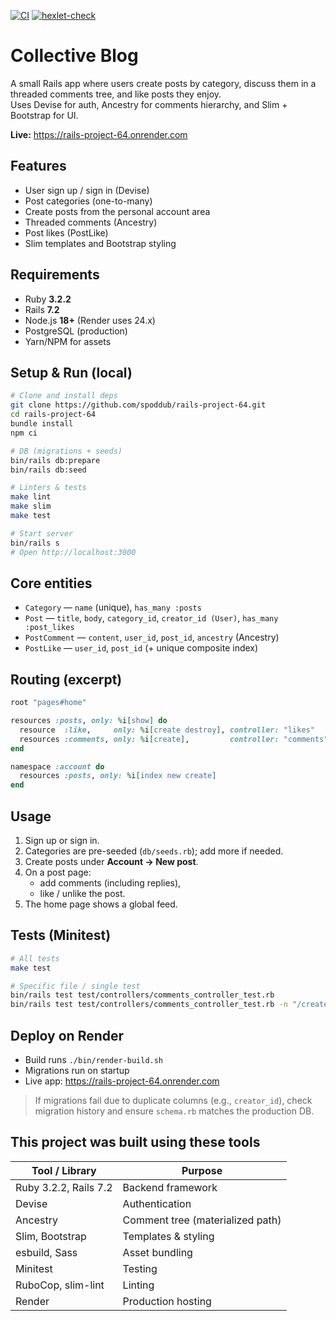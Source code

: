 [![CI](https://github.com/spoddub/rails-project-64/actions/workflows/ci.yml/badge.svg?branch=main)](https://github.com/spoddub/rails-project-64/actions/workflows/ci.yml)
[![hexlet-check](https://github.com/spoddub/rails-project-64/actions/workflows/hexlet-check.yml/badge.svg?branch=main)](https://github.com/spoddub/rails-project-64/actions/workflows/hexlet-check.yml)

# Collective Blog

A small Rails app where users create posts by category, discuss them in a threaded comments tree, and like posts they enjoy.  
Uses Devise for auth, Ancestry for comments hierarchy, and Slim + Bootstrap for UI.

**Live:** https://rails-project-64.onrender.com

## Features

- User sign up / sign in (Devise)
- Post categories (one-to-many)
- Create posts from the personal account area
- Threaded comments (Ancestry)
- Post likes (PostLike)
- Slim templates and Bootstrap styling

## Requirements

- Ruby **3.2.2**
- Rails **7.2**
- Node.js **18+** (Render uses 24.x)
- PostgreSQL (production)
- Yarn/NPM for assets

## Setup & Run (local)

```bash
# Clone and install deps
git clone https://github.com/spoddub/rails-project-64.git
cd rails-project-64
bundle install
npm ci

# DB (migrations + seeds)
bin/rails db:prepare
bin/rails db:seed

# Linters & tests
make lint
make slim
make test

# Start server
bin/rails s
# Open http://localhost:3000
```

## Core entities

- `Category` — `name` (unique), `has_many :posts`
- `Post` — `title`, `body`, `category_id`, `creator_id (User)`, `has_many :post_likes`
- `PostComment` — `content`, `user_id`, `post_id`, `ancestry` (Ancestry)
- `PostLike` — `user_id`, `post_id` (+ unique composite index)

## Routing (excerpt)

```ruby
root "pages#home"

resources :posts, only: %i[show] do
  resource  :like,     only: %i[create destroy], controller: "likes"
  resources :comments, only: %i[create],         controller: "comments"
end

namespace :account do
  resources :posts, only: %i[index new create]
end
```

## Usage

1. Sign up or sign in.
2. Categories are pre-seeded (`db/seeds.rb`); add more if needed.
3. Create posts under **Account → New post**.
4. On a post page:
   - add comments (including replies),
   - like / unlike the post.
5. The home page shows a global feed.

## Tests (Minitest)

```bash
# All tests
make test

# Specific file / single test
bin/rails test test/controllers/comments_controller_test.rb
bin/rails test test/controllers/comments_controller_test.rb -n "/creates_child_comment/"
```

## Deploy on Render

- Build runs `./bin/render-build.sh`
- Migrations run on startup
- Live app: https://rails-project-64.onrender.com

> If migrations fail due to duplicate columns (e.g., `creator_id`), check migration history and ensure `schema.rb` matches the production DB.

## This project was built using these tools

| Tool / Library        | Purpose                          |
| --------------------- | -------------------------------- |
| Ruby 3.2.2, Rails 7.2 | Backend framework                |
| Devise                | Authentication                   |
| Ancestry              | Comment tree (materialized path) |
| Slim, Bootstrap       | Templates & styling              |
| esbuild, Sass         | Asset bundling                   |
| Minitest              | Testing                          |
| RuboCop, slim-lint    | Linting                          |
| Render                | Production hosting               |
